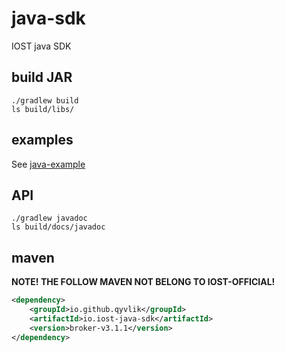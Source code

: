 # java-sdk

IOST java SDK

## build JAR
```
./gradlew build
ls build/libs/
```
## examples
See [java-example](https://github.com/iost-official/java-example)

## API
```
./gradlew javadoc
ls build/docs/javadoc
```

## maven

**NOTE! THE FOLLOW MAVEN NOT BELONG TO IOST-OFFICIAL!**

```xml
<dependency>
    <groupId>io.github.qyvlik</groupId>
    <artifactId>io.iost-java-sdk</artifactId>
    <version>broker-v3.1.1</version>
</dependency>
```
